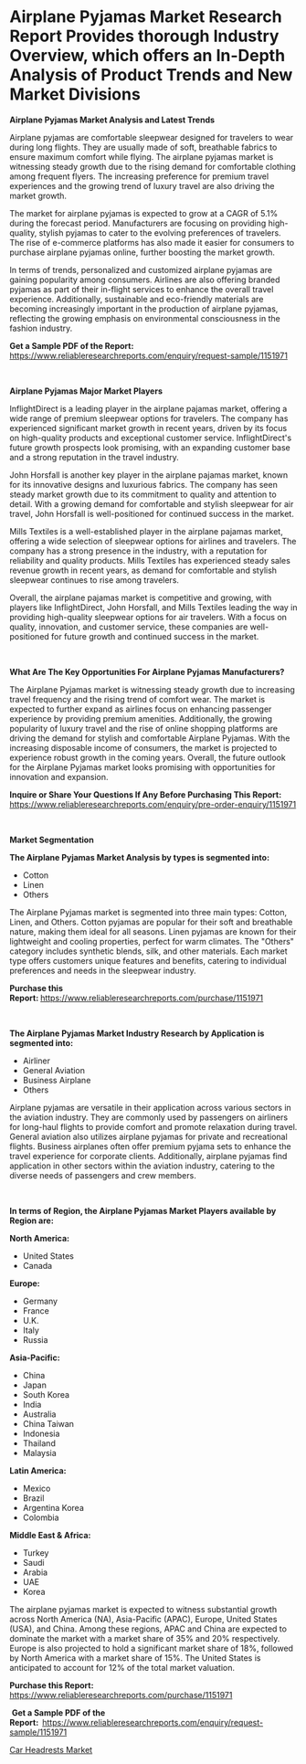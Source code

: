<p><h1>Airplane Pyjamas Market Research Report Provides thorough Industry Overview, which offers an In-Depth Analysis of Product Trends and New Market Divisions</h1></p><p><strong>Airplane Pyjamas Market Analysis and Latest Trends</strong></p>
<p><p>Airplane pyjamas are comfortable sleepwear designed for travelers to wear during long flights. They are usually made of soft, breathable fabrics to ensure maximum comfort while flying. The airplane pyjamas market is witnessing steady growth due to the rising demand for comfortable clothing among frequent flyers. The increasing preference for premium travel experiences and the growing trend of luxury travel are also driving the market growth. </p><p>The market for airplane pyjamas is expected to grow at a CAGR of 5.1% during the forecast period. Manufacturers are focusing on providing high-quality, stylish pyjamas to cater to the evolving preferences of travelers. The rise of e-commerce platforms has also made it easier for consumers to purchase airplane pyjamas online, further boosting the market growth.</p><p>In terms of trends, personalized and customized airplane pyjamas are gaining popularity among consumers. Airlines are also offering branded pyjamas as part of their in-flight services to enhance the overall travel experience. Additionally, sustainable and eco-friendly materials are becoming increasingly important in the production of airplane pyjamas, reflecting the growing emphasis on environmental consciousness in the fashion industry.</p></p>
<p><strong>Get a Sample PDF of the Report:&nbsp;</strong> <a href="https://www.reliableresearchreports.com/enquiry/request-sample/1151971">https://www.reliableresearchreports.com/enquiry/request-sample/1151971</a></p>
<p>&nbsp;</p>
<p><strong>Airplane Pyjamas Major Market Players</strong></p>
<p><p>InflightDirect is a leading player in the airplane pajamas market, offering a wide range of premium sleepwear options for travelers. The company has experienced significant market growth in recent years, driven by its focus on high-quality products and exceptional customer service. InflightDirect's future growth prospects look promising, with an expanding customer base and a strong reputation in the travel industry.</p><p>John Horsfall is another key player in the airplane pajamas market, known for its innovative designs and luxurious fabrics. The company has seen steady market growth due to its commitment to quality and attention to detail. With a growing demand for comfortable and stylish sleepwear for air travel, John Horsfall is well-positioned for continued success in the market.</p><p>Mills Textiles is a well-established player in the airplane pajamas market, offering a wide selection of sleepwear options for airlines and travelers. The company has a strong presence in the industry, with a reputation for reliability and quality products. Mills Textiles has experienced steady sales revenue growth in recent years, as demand for comfortable and stylish sleepwear continues to rise among travelers.</p><p>Overall, the airplane pajamas market is competitive and growing, with players like InflightDirect, John Horsfall, and Mills Textiles leading the way in providing high-quality sleepwear options for air travelers. With a focus on quality, innovation, and customer service, these companies are well-positioned for future growth and continued success in the market.</p></p>
<p>&nbsp;</p>
<p><strong>What Are The Key Opportunities For Airplane Pyjamas Manufacturers?</strong></p>
<p><p>The Airplane Pyjamas market is witnessing steady growth due to increasing travel frequency and the rising trend of comfort wear. The market is expected to further expand as airlines focus on enhancing passenger experience by providing premium amenities. Additionally, the growing popularity of luxury travel and the rise of online shopping platforms are driving the demand for stylish and comfortable Airplane Pyjamas. With the increasing disposable income of consumers, the market is projected to experience robust growth in the coming years. Overall, the future outlook for the Airplane Pyjamas market looks promising with opportunities for innovation and expansion.</p></p>
<p><strong>Inquire or Share Your Questions If Any Before Purchasing This Report:</strong> <a href="https://www.reliableresearchreports.com/enquiry/pre-order-enquiry/1151971">https://www.reliableresearchreports.com/enquiry/pre-order-enquiry/1151971</a></p>
<p>&nbsp;</p>
<p><strong>Market Segmentation</strong></p>
<p><strong>The Airplane Pyjamas Market Analysis by types is segmented into:</strong></p>
<p><ul><li>Cotton</li><li>Linen</li><li>Others</li></ul></p>
<p><p>The Airplane Pyjamas market is segmented into three main types: Cotton, Linen, and Others. Cotton pyjamas are popular for their soft and breathable nature, making them ideal for all seasons. Linen pyjamas are known for their lightweight and cooling properties, perfect for warm climates. The "Others" category includes synthetic blends, silk, and other materials. Each market type offers customers unique features and benefits, catering to individual preferences and needs in the sleepwear industry.</p></p>
<p><strong>Purchase this Report:&nbsp;</strong><a href="https://www.reliableresearchreports.com/purchase/1151971">https://www.reliableresearchreports.com/purchase/1151971</a></p>
<p>&nbsp;</p>
<p><strong>The Airplane Pyjamas Market Industry Research by Application is segmented into:</strong></p>
<p><ul><li>Airliner</li><li>General Aviation</li><li>Business Airplane</li><li>Others</li></ul></p>
<p><p>Airplane pyjamas are versatile in their application across various sectors in the aviation industry. They are commonly used by passengers on airliners for long-haul flights to provide comfort and promote relaxation during travel. General aviation also utilizes airplane pyjamas for private and recreational flights. Business airplanes often offer premium pyjama sets to enhance the travel experience for corporate clients. Additionally, airplane pyjamas find application in other sectors within the aviation industry, catering to the diverse needs of passengers and crew members.</p></p>
<p>&nbsp;</p>
<p><strong>In terms of Region, the Airplane Pyjamas Market Players available by Region are:</strong></p>
<p>
    <p> <strong> North America: </strong>
        <ul>
            <li>United States</li>
            <li>Canada</li>
        </ul>
        </p> 
    <p> <strong> Europe: </strong>
        <ul>
            <li>Germany</li>
            <li>France</li>
            <li>U.K.</li>
            <li>Italy</li>
            <li>Russia</li>
        </ul>
        </p> 
    <p> <strong> Asia-Pacific: </strong>
        <ul>
            <li>China</li>
            <li>Japan</li>
            <li>South Korea</li>
            <li>India</li>
            <li>Australia</li>
            <li>China Taiwan</li>
            <li>Indonesia</li>
            <li>Thailand</li>
            <li>Malaysia</li>
        </ul>
        </p> 
    <p> <strong> Latin America: </strong>
        <ul>
            <li>Mexico</li>
            <li>Brazil</li>
            <li>Argentina Korea</li>
            <li>Colombia</li>
        </ul>
        </p> 
    <p> <strong> Middle East & Africa: </strong>
        <ul>
            <li>Turkey</li>
            <li>Saudi</li>
            <li>Arabia</li>
            <li>UAE</li>
            <li>Korea</li>
        </ul>
    </p>
    </p>
<p><p>The airplane pyjamas market is expected to witness substantial growth across North America (NA), Asia-Pacific (APAC), Europe, United States (USA), and China. Among these regions, APAC and China are expected to dominate the market with a market share of 35% and 20% respectively. Europe is also projected to hold a significant market share of 18%, followed by North America with a market share of 15%. The United States is anticipated to account for 12% of the total market valuation.</p></p>
<p><strong>Purchase this Report: </strong><a href="https://www.reliableresearchreports.com/purchase/1151971">https://www.reliableresearchreports.com/purchase/1151971</a></p>
<p>&nbsp;<strong>Get a Sample PDF of the Report:&nbsp;&nbsp;</strong><a href="https://www.reliableresearchreports.com/enquiry/request-sample/1151971">https://www.reliableresearchreports.com/enquiry/request-sample/1151971</a></p>
<p><strong></strong></p>
<p><p><a href="https://metal-farmhouse-e95.notion.site/Car-Headrests-Market-Research-Report-Provides-Critical-Insights-that-can-help-Shape-Business-Develop-ca63848af7f146c3ab71d4a5e698da4d">Car Headrests Market</a></p></p>